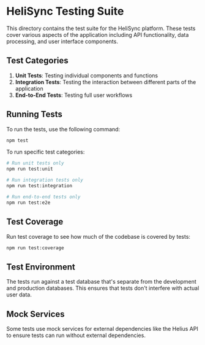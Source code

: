 # HeliSync Testing Suite

This directory contains the test suite for the HeliSync platform. These tests cover various aspects of the application including API functionality, data processing, and user interface components.

## Test Categories

1. **Unit Tests**: Testing individual components and functions
2. **Integration Tests**: Testing the interaction between different parts of the application
3. **End-to-End Tests**: Testing full user workflows

## Running Tests

To run the tests, use the following command:

```bash
npm test
```

To run specific test categories:

```bash
# Run unit tests only
npm run test:unit

# Run integration tests only
npm run test:integration

# Run end-to-end tests only
npm run test:e2e
```

## Test Coverage

Run test coverage to see how much of the codebase is covered by tests:

```bash
npm run test:coverage
```

## Test Environment

The tests run against a test database that's separate from the development and production databases. This ensures that tests don't interfere with actual user data.

## Mock Services

Some tests use mock services for external dependencies like the Helius API to ensure tests can run without external dependencies.
